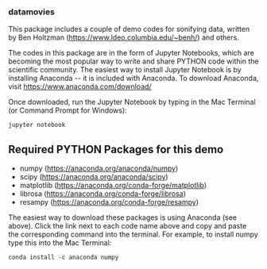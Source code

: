 ### datamovies
This package includes a couple of demo codes for sonifying data, written by Ben Holtzman (https://www.ldeo.columbia.edu/~benh/) and others.

The codes in this package are in the form of Jupyter Notebooks, which are becoming the most popular way to write and share PYTHON code within the scientific community. The easiest way to install Jupyter Notebook is by installing Anaconda -- it is included with Anaconda. To download Anaconda, visit https://www.anaconda.com/download/

Once downloaded, run the Jupyter Notebook by typing in the Mac Terminal (or Command Prompt for Windows):

`jupyter notebook`

## Required PYTHON Packages for this demo
- numpy        (https://anaconda.org/anaconda/numpy)
- scipy        (https://anaconda.org/anaconda/scipy)
- matplotlib   (https://anaconda.org/conda-forge/matplotlib)
- librosa      (https://anaconda.org/conda-forge/librosa)
- resampy      (https://anaconda.org/conda-forge/resampy)

The easiest way to download these packages is using Anaconda (see above). Click the link next to each code name above and copy and paste the corresponding command into the terminal. For example, to install numpy type this into the Mac Terminal:

`conda install -c anaconda numpy`

